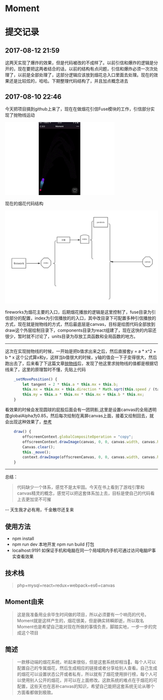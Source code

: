 # Moment



# 提交记录

## 2017-08-12 21:59

这两天实现了爆炸的效果，但是代码被改的不成样了。以前引信和爆炸的逻辑是分开的，现在要把这两者结合的话，以前的结构有点问题，引信和爆炸必须一次次处理了，以前是全部处理了，这部分逻辑应该放到烟花总入口里面去处理。现在的效果还是比较炫的，哈哈。下期整理代码结构了，并且加点概念进去

## 2017-08-10 22:46 

今天把项目搞到github上来了，现在在做烟花引信Fuse模块的工作，引信部分实现了抛物线运动

![dashbord](./meta/parabola.gif)

现在的烟花代码结构

![dashbord](./meta/parabola.png)

fireworks为烟花主要的入口，后期烟花播放的逻辑是这里控制了，fuse目录为引信部分的配置，index为引信播放的的入口，其中改目录下可配置多种引信播放的方式，现在就是抛物线的方式，然后最底层是canvas，目标是绘图代码全部放到draw这个外层绘制目录下，components目录为react组建了，现在这快的内容还很少，暂时就不讨论了，units目录为存放工具函数和全局函数的地方。


---
这次在实现抛物线的时候，一开始是把b值求出来之后，然后直接套y = a * x^2 + b * x 这个公式算x和y，这样当b值很大的时候，y轴的值会一下子变得很大，然后跑出去了，后来看了下这篇文章[抛物线](http://www.zhangxinxu.com/wordpress/2013/12/javascript-js-%E5%85%83%E7%B4%A0-%E6%8A%9B%E7%89%A9%E7%BA%BF-%E8%BF%90%E5%8A%A8-%E5%8A%A8%E7%94%BB/)后，发现了他这里求抛物线的值都是根据切线来了，这里的原理暂时不懂，先贴上代码


``` javascript
    _setMovePosition() {
        let tangent = 2 * this.a * this.mx + this.b;
        this.mx = this.mx + this.direction * Math.sqrt(this.speed / (tangent * tangent + 1));
        this.my = this.a * this.mx * this.mx + this.b * this.mx;
    }
```

看效果的时候会发现圆球的屁股后面会有一团阴影,这里是设置canvas的全局透明度globalAlpha为0.85，然后每次绘制在离屏canvas上面，接着又绘制回去，就会出现这种效果了，[参考](https://segmentfault.com/a/1190000008560571)


``` javascript
    draw() {
        offscreenContext.globalCompositeOperation = "copy";
        offscreenContext.drawImage(canvas, 0, 0, canvas.width, canvas.height);
        Canvas.clear();
        this._move();
        context.drawImage(offscreenCanvas, 0, 0, canvas.width, canvas.height);
    }
```

---

总结：

> 代码缺少一个体系，感觉不是太牢固。今天在书上看到了游戏引擎和canvas精灵的概念，感觉可以把这套体系加上去，目标是使自己的代码看上去更加坚不可摧


-- 天生我才必有用，千金散尽还复来



## 使用方法
*  npm install
*  npm run dev 本地开发 npm run build 打包
*  localhost:9191 如保证手机和电脑在同一个局域网内手机可通过访问电脑IP事实查看效果

## 技术栈

> php+mysql+react+redux+webpack+es6+canvas

## Moment由来

> 这是我准备用业余毕生时间做的项目，所以必须要有一个响亮的代号。Moment就是这样产生的，烟花很美，但是确实转瞬即逝，所以取名Moment也是希望自己能对现在所做的事情负责，脚踏实地，一步一步的完成这个项目

## 简述

> 一款移动端的烟花系统，听起来很俗，但是这套系统却相当🐂。每个人可以配置自己的专属烟花，然后生成相应的链接或者分享给别人查看。自己生成的烟花可以设置状态公开或者私有，所以就有了烟花使用排行榜，每个人可以使用别人公开的烟花，并可以在上面修改。这款系统的难点在于烟花的可配置，这些天也在恶补canvas的知识，希望自己能把这套系统无论从哪个方面看都做到极致。


